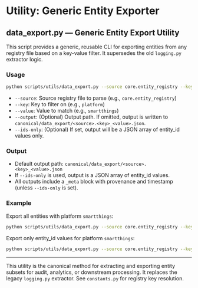 # Utility: Generic Entity Exporter

## data_export.py — Generic Entity Export Utility

This script provides a generic, reusable CLI for exporting entities from any registry file based on a key-value filter. It supersedes the old `logging.py` extractor logic.

### Usage

```sh
python scripts/utils/data_export.py --source core.entity_registry --key platform --value smartthings
```

- `--source`: Source registry file to parse (e.g., `core.entity_registry`)
- `--key`: Key to filter on (e.g., `platform`)
- `--value`: Value to match (e.g., `smartthings`)
- `--output`: (Optional) Output path. If omitted, output is written to `canonical/data_export/<source>.<key>_<value>.json`.
- `--ids-only`: (Optional) If set, output will be a JSON array of entity_id values only.

### Output

- Default output path: `canonical/data_export/<source>.<key>_<value>.json`
- If `--ids-only` is used, output is a JSON array of entity_id values.
- All outputs include a `_meta` block with provenance and timestamp (unless `--ids-only` is set).

### Example

Export all entities with platform `smartthings`:

```sh
python scripts/utils/data_export.py --source core.entity_registry --key platform --value smartthings
```

Export only entity_id values for platform `smartthings`:

```sh
python scripts/utils/data_export.py --source core.entity_registry --key platform --value smartthings --ids-only
```

---

This utility is the canonical method for extracting and exporting entity subsets for audit, analytics, or downstream processing. It replaces the legacy `logging.py` extractor. See `constants.py` for registry key resolution.
